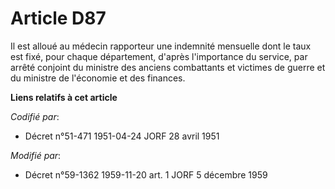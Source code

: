 # Article D87

Il est alloué au médecin rapporteur une indemnité mensuelle dont le taux est fixé, pour chaque département, d'après
l'importance du service, par arrêté conjoint du ministre des anciens combattants et victimes de guerre et du ministre de
l'économie et des finances.

**Liens relatifs à cet article**

_Codifié par_:

  - Décret n°51-471 1951-04-24 JORF 28 avril 1951

_Modifié par_:

  - Décret n°59-1362 1959-11-20 art. 1 JORF 5 décembre 1959
